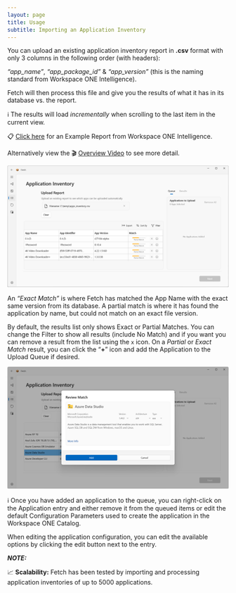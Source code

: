 ```yaml
---
layout: page
title: Usage
subtitle: Importing an Application Inventory
---
```


You can upload an existing application inventory report in **.csv** format with only 3 columns in the following order (with headers):

*“app_name”*, *“app_package_id”* & *“app_version”* (this is the naming standard from Workspace ONE Intelligence). 

Fetch will then process this file and give you the results of what it has in its database vs. the report.

ℹ️ The results will load _incrementally_ when scrolling to the last item in the current view.


📋 [Click here](../examples/example_intelligence_apps_report.csv) for an Example Report from Workspace ONE Intelligence. 

Alternatively view the 🎬 [Overview Video](/) to see more detail.

![Alt text](../images/image5.png?raw=true "Image")

An *“Exact Match”* is where Fetch has matched the App Name with the exact same version from its database. A partial match is where it has found the application by name, but could not match on an exact file version.

By default, the results list only shows Exact or Partial Matches. You can change the Filter to show all results (include No Match) and if you want you can remove a result from the list using the `x` icon. On a *Partial* or *Exact Match* result, you can click the “**+**” icon and add the Application to the Upload Queue if desired.

![Alt text](../images/image6.png?raw=true "Image")

ℹ️ Once you have added an application to the queue, you can right-click on the Application entry and either remove it from the queued items or edit the default Configuration Parameters used to create the application in the Workspace ONE Catalog.

When editing the application configuration, you can edit the available options by clicking the edit button next to the entry.

**_NOTE:_**

📈 **Scalability:** Fetch has been tested by importing and processing application inventories of up to 5000 applications.

